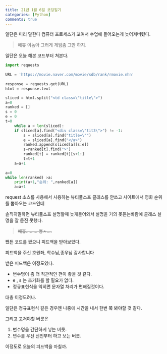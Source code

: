 ```yaml
---
title: 21년 1월 6일 코딩일기
categories: [Python]
comments: true
---
```


일단은 미리 말한다
컴퓨터 프로세스가 꼬여서 수업에 들어오는게 늦어져버렸다.

> 에휴 이놈아 그러게 게임좀 그만 하지.

일단은 오늘 해본 코드부터 쳐본다.
```python
import requests  
      
URL = 'https://movie.naver.com/movie/sdb/rank/rmovie.nhn'  
      
response = requests.get(URL)  
html = response.text  

sliced = html.split("<td class=\"title\">")  
a=0  
ranked = []  
s = 0  
e = 0  
t=0  
    while a < len(sliced):  
    if sliced[a].find("<div class=\"tit3\">") != -1:  
        s = sliced[a].find("title=\"")  
        e = sliced[a].find("</a>")  
        ranked.append(sliced[a][s:e])  
        s=ranked[t].find(">")  
        ranked[t] = ranked[t][s+1:]  
        t=t+1  
    a=a+1  
      
a=0  
while len(ranked) >a:  
    print(a+1,"순위: ",ranked[a])  
    a=a+1
```
request 소스를 사용해서 사용하는 뷰티풀소프 클래스를 안쓰고 사이트에서 영화 순위를 뽑아오는 코드인데

솔직히말하면 뷰티풀소프 설명할때 늦게들어와서 설명을 거의 못듣는바람에 클래스 설명을 잘 듣진 못했다.

> ~~에휴......... 병ㅅ....~~

쨌든 코드를 짰으니 피드백을 받아보았다.

피드백을 주신 호원좌, 학수님,종우님 감사합니다

받은 피드백은 이정도였다.

 - 변수명이 좀 더 직관적인 편이 좋을 것 같다.
 - e , s 는 초기화를 할 필요가 없다.
 - 정규표현식을 익히면 문자열 처리가 편해질것이다.

대충 이정도려나.

일단은 정규표현식 같은 경우엔 나중에 시간을 내서 한번 쭉 봐야할 것 같다.

그리고 고쳐야할 버릇은

 1. 변수명을 간단하게 넣는 버릇.
 2. 변수를 우선 선언부터 하고 보는 버릇.


이정도로 오늘의 피드백을 마칠까.
